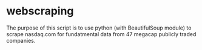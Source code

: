 # webscraping
The purpose of this script is to use python (with BeautifulSoup module) to scrape nasdaq.com for fundatmental data from 47 megacap publicly traded companies.
